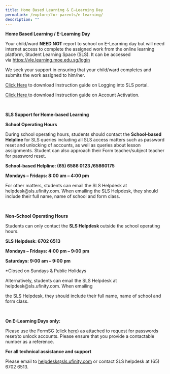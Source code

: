 ```yaml
---
title: Home Based Learning & E–Learning Day
permalink: /explore/for-parents/e-learning/
description: ""
---
```

<p><strong>Home Based Learning / E-Learning Day</strong></p>
<p>Your child/ward&nbsp;<strong>NEED NOT</strong>&nbsp;report to school on E-Learning day but will need internet access to complete the assigned work from the online learning platform, Student Learning Space (SLS). It can be accessed via&nbsp;<a href="https://vle.learning.moe.edu.sg/login"><u>https://vle.learning.moe.edu.sg/login</u></a></p>
<p>We seek your support in ensuring that your child/ward completes and submits the work assigned to him/her.</p>
<p><a href="https://www.dropbox.com/s/mpjql4reme54wvg/E-Learning-2019_Instruction-Guide-on-Logging-into-SLSPortal.docx?dl=0">Click Here</a>&nbsp;to download Instruction guide on Logging into SLS portal.</p>
<p><a href="/files/Instructions-and-FAQs-Student-updated-15-Mar.pdf">Click Here&nbsp;</a>to download Instruction guide on Account Activation.</p>
<p>&nbsp;</p>
<p><strong>SLS Support for Home-based Learning</strong></p>
<p><strong>School Operating Hours</strong></p>
<p>During school operating hours, students should contact the&nbsp;<strong>School-based Helpline&nbsp;</strong>for SLS queries including all SLS access matters such as password reset and unlocking of accounts, as well as queries about lesson assignments. Student can also approach their Form teacher/subject teacher for password reset.</p>
<p><strong>School-based Helpline: (65) 6586 0123 /65860175</strong></p>
<p><strong>Mondays &ndash; Fridays: 8:00 am &ndash; 4:00 pm</strong></p>
<p>For other matters, students can email the SLS Helpdesk at helpdesk@sls.ufinity.com. When emailing the SLS Helpdesk, they should include their full name, name of school and form class.</p>
<p>&nbsp;</p>
<p><strong>Non-School Operating Hours</strong></p>
<p>Students can only contact the&nbsp;<strong>SLS Helpdesk&nbsp;</strong>outside the school operating hours.</p>
<p><strong>SLS Helpdesk: 6702 6513</strong></p>
<p><strong>Mondays &ndash; Fridays: 4:00 pm &ndash; 9:00 pm</strong></p>
<p><strong>Saturdays: 9:00 am &ndash; 9:00 pm</strong></p>
<p>*Closed on Sundays &amp; Public Holidays</p>
<p>Alternatively, students can email the SLS Helpdesk at helpdesk@sls.ufinity.com. When emailing</p>
<p>the SLS Helpdesk, they should include their full name, name of school and form class.</p>
<p>&nbsp;</p>
<p><strong>On E-Learning Days only:</strong></p>
<p>Please use the FormSG (click&nbsp;<a href="https://form.gov.sg/5d65d57cd6754c0012d6d775">here</a>) as attached to request for passwords reset/to unlock accounts. Please ensure that you provide a contactable number as a reference.</p>
<p><strong>For all technical assistance and support&nbsp;</strong></p>
<p>Please email to <a href="mailto:helpdesk@sls.ufinity.com">helpdesk@sls.ufinity.com</a>&nbsp;or contact SLS helpdesk at&nbsp;(65) 6702 6513.</p>